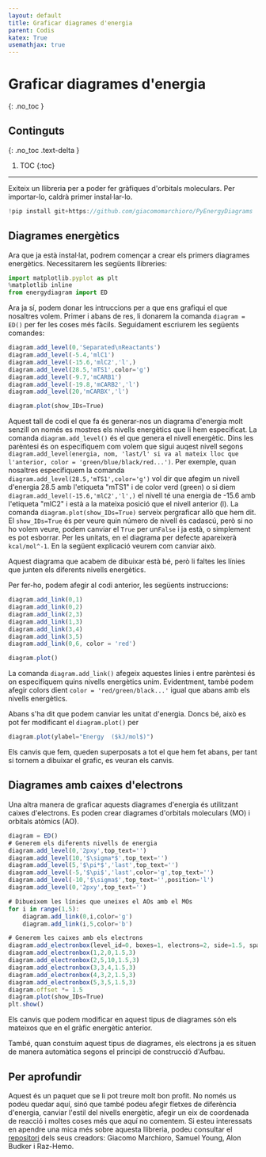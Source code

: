 ```yaml
---
layout: default
title: Graficar diagrames d'energia
parent: Codis
katex: True
usemathjax: true
---
```


# **Graficar diagrames d'energia**
{: .no_toc }

## Continguts
{: .no_toc .text-delta }

1. TOC
{:toc}

---

Exiteix un llibreria per a poder fer gràfiques d'orbitals moleculars.
Per importar-lo, caldrà primer instal·lar-lo.

```js
!pip install git+https://github.com/giacomomarchioro/PyEnergyDiagrams
```
## **Diagrames energètics**

Ara que ja està instal·lat, podrem començar a crear els primers diagrames energètics. Necessitarem les següents llibreries:

```js
import matplotlib.pyplot as plt
%matplotlib inline
from energydiagram import ED
```

Ara ja sí, podem donar les intruccions per a que ens grafiqui el que nosaltres volem. Primer i abans de res, li donarem la comanda `diagram = ED()` per fer les coses més fàcils. Seguidament escriurem les següents comandes:

```js
diagram.add_level(0,'Separated\nReactants')
diagram.add_level(-5.4,'mlC1')
diagram.add_level(-15.6,'mlC2','l',)
diagram.add_level(28.5,'mTS1',color='g')
diagram.add_level(-9.7,'mCARB1')
diagram.add_level(-19.8,'mCARB2','l')
diagram.add_level(20,'mCARBX','l')

diagram.plot(show_IDs=True)
```

Aquest tall de codi el que fa és generar-nos un diagrama d'energia molt senzill on només es mostres els nivells energètics que li hem especificat. La comanda `diagram.add_level()` és el que genera el nivell energètic. Dins les parèntesi és on especifiquem com volem que sigui auqest nivell segons `diagram.add_level(energia, nom, 'last/l' si va al mateix lloc que l'anterior, color = 'green/blue/black/red...')`. Per exemple, quan nosaltres especifiquem la comanda `diagram.add_level(28.5,'mTS1',color='g')` vol dir que afegim un nivell d'energia 28.5 amb l'etiqueta "mTS1" i de color verd (green) o si diem `diagram.add_level(-15.6,'mlC2','l',)` el nivell té una energia de -15.6 amb l'etiqueta "mlC2" i està a la mateixa posició que el nivell anterior (l).
La comanda `diagram.plot(show_IDs=True)` serveix pergraficar allò que hem dit. El `show_IDs=True` és per veure quin número de nivell és cadascú, però si no ho volem veure, podem canviar el `True` per un`False` i ja està, o simplement es pot esborrar. Per les unitats, en el diagrama per defecte apareixerà `kcal/mol^-1`. En la següent explicació veurem com canviar això.

Aquest diagrama que acabem de dibuixar està bé, però li faltes les línies que junten els diferents nivells energètics.

Per fer-ho, podem afegir al codi anterior, les següents instruccions:

```js
diagram.add_link(0,1)
diagram.add_link(0,2)
diagram.add_link(2,3)
diagram.add_link(1,3)
diagram.add_link(3,4)
diagram.add_link(3,5)
diagram.add_link(0,6, color = 'red')

diagram.plot()
```

La comanda `diagram.add_link()` afegeix aquestes línies i entre parèntesi és on especifiquem quins nivells energètics unim. Evidentment, també podem afegir colors dient `color = 'red/green/black...'` igual que abans amb els nivells energètics.

Abans s'ha dit que podem canviar les unitat d'energia. Doncs bé, això es pot fer modificant el `diagram.plot()` per

```js
diagram.plot(ylabel="Energy  ($kJ/mol$)")
```

Els canvis que fem, queden superposats a tot el que hem fet abans, per tant si tornem a dibuixar el grafic, es veuran els canvis.

## **Diagrames amb caixes d'electrons**

Una altra manera de graficar aquests diagrames d'energia és utilitzant caixes d'electrons. Es poden crear diagrames d'orbitals moleculars (MO) i orbitals atòmics (AO).

```js
diagram = ED()
# Generem els diferents nivells de energia
diagram.add_level(0,'2pxy',top_text='')
diagram.add_level(10,'$\sigma*$',top_text='')
diagram.add_level(5,'$\pi*$','last',top_text='')
diagram.add_level(-5,'$\pi$','last',color='g',top_text='')
diagram.add_level(-10,'$\sigma$',top_text='',position='l')
diagram.add_level(0,'2pxy',top_text='')

# Dibueixem les línies que uneixes el AOs amb el MOs
for i in range(1,5):
    diagram.add_link(0,i,color='g')
    diagram.add_link(i,5,color='b')

# Generem les caixes amb els electrons
diagram.add_electronbox(level_id=0, boxes=1, electrons=2, side=1.5, spacing_f=2.5)
diagram.add_electronbox(1,2,0,1.5,3)
diagram.add_electronbox(2,5,10,1.5,3)
diagram.add_electronbox(3,3,4,1.5,3)
diagram.add_electronbox(4,3,2,1.5,3)
diagram.add_electronbox(5,3,5,1.5,3)
diagram.offset *= 1.5
diagram.plot(show_IDs=True)
plt.show()
```

Els canvis que podem modificar en aquest tipus de diagrames són els mateixos que en el gràfic energètic anterior.

També, quan constuim aquest tipus de diagrames, els electrons ja es situen de manera automàtica segons el principi de construcció d'Aufbau.


## Per aprofundir
Aquest és un paquet que se li pot treure molt bon profit. No només us podeu quedar aquí, sinó que també podeu afegir fletxes de diferència d'energia, canviar l'estil del nivells energètic, afegir un eix de coordenada de reacció i moltes coses més que aquí no comentem. Si esteu interessats en apendre una mica més sobre aquesta llibreria, podeu consultar el [repositori](https://github.com/giacomomarchioro/PyEnergyDiagrams) dels seus creadors: Giacomo Marchioro, Samuel Young, Alon Budker i Raz-Hemo.
